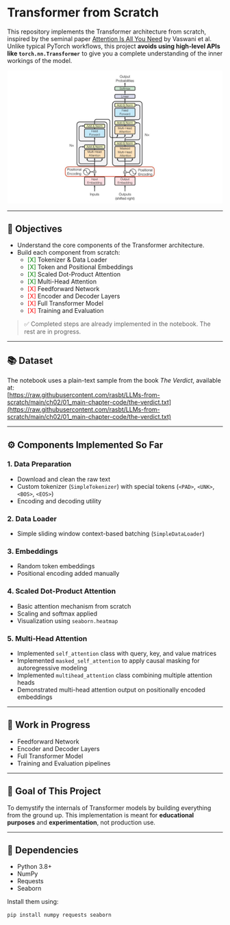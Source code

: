 # Transformer from Scratch
This repository implements the Transformer architecture from scratch, inspired by the seminal paper [Attention Is All You Need](https://arxiv.org/abs/1706.03762) by Vaswani et al. Unlike typical PyTorch workflows, this project **avoids using high-level APIs like `torch.nn.Transformer`** to give you a complete understanding of the inner workings of the model.

![Transformer Architecture](<Transformer Architecture.png>)

---

## 📌 Objectives

* Understand the core components of the Transformer architecture.
* Build each component from scratch:
  * <span style="color:green">[X]</span> Tokenizer & Data Loader
  * <span style="color:green">[X]</span> Token and Positional Embeddings
  * <span style="color:green">[X]</span> Scaled Dot-Product Attention
  * <span style="color:green">[X]</span> Multi-Head Attention
  * <span style="color:red">[X]</span> Feedforward Network
  * <span style="color:red">[X]</span> Encoder and Decoder Layers
  * <span style="color:red">[X]</span> Full Transformer Model
  * <span style="color:red">[X]</span> Training and Evaluation

> ✅ Completed steps are already implemented in the notebook. The rest are in progress.

---

## 📚 Dataset

The notebook uses a plain-text sample from the book *The Verdict*, available at:  
[https://raw.githubusercontent.com/rasbt/LLMs-from-scratch/main/ch02/01_main-chapter-code/the-verdict.txt](https://raw.githubusercontent.com/rasbt/LLMs-from-scratch/main/ch02/01_main-chapter-code/the-verdict.txt)

---

## ⚙️ Components Implemented So Far

### 1. Data Preparation
- Download and clean the raw text
- Custom tokenizer (`SimpleTokenizer`) with special tokens (`<PAD>`, `<UNK>`, `<BOS>`, `<EOS>`)
- Encoding and decoding utility

### 2. Data Loader
- Simple sliding window context-based batching (`SimpleDataLoader`)

### 3. Embeddings
- Random token embeddings
- Positional encoding added manually

### 4. Scaled Dot-Product Attention
- Basic attention mechanism from scratch
- Scaling and softmax applied
- Visualization using `seaborn.heatmap`

### 5. Multi-Head Attention
* Implemented `self_attention` class with query, key, and value matrices
* Implemented `masked_self_attention` to apply causal masking for autoregressive modeling
* Implemented `multihead_attention` class combining multiple attention heads
* Demonstrated multi-head attention output on positionally encoded embeddings

---

## 🚧 Work in Progress

* Feedforward Network
* Encoder and Decoder Layers
* Full Transformer Model
* Training and Evaluation pipelines

---

## 🧠 Goal of This Project

To demystify the internals of Transformer models by building everything from the ground up. This implementation is meant for **educational purposes** and **experimentation**, not production use.

---

## 🔧 Dependencies

- Python 3.8+
- NumPy
- Requests
- Seaborn

Install them using:

```bash
pip install numpy requests seaborn
```
